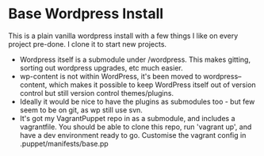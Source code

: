 # Base Wordpress Install

This is a plain vanilla wordpress install with a few things I like on every project pre-done. I clone it to start new projects.

 - Wordpress itself is a submodule under /wordpress. This makes gitting, sorting out wordpress upgrades, etc much easier.
 - wp-content is not within WordPress, it's been moved to wordpress–content, which makes it possible to keep WordPress itself out of version control but still version control themes/plugins.
 - Ideally it would be nice to have the plugins as submodules too - but few seem to be on git, as wp still use svn.
 - It's got my VagrantPuppet repo in as a submodule, and includes a vagrantfile. You should be able to clone this repo, run 'vagrant up', and have a dev environment ready to go. Customise the vagrant config in .puppet/manifests/base.pp